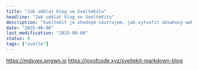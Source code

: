 ```yaml
---
title: "Jak udělat blog ve SvelteKitu"
headline: "Jak udělat blog ve SvelteKitu"
description: "SvelteKit je vhodným nástrojem, jak vytvořit obsahový web s moderním JS"
date: "2025-08-06"
last_modification: "2025-08-06"
status: 0
tags: ["svelte"]
---
```


https://mdsvex.pngwn.io
https://joyofcode.xyz/sveltekit-markdown-blog